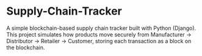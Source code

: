 # Supply-Chain-Tracker

A simple blockchain-based supply chain tracker built with Python (Django).
This project simulates how products move securely from Manufacturer → Distributor → Retailer → Customer, storing each transaction as a block on the blockchain.
